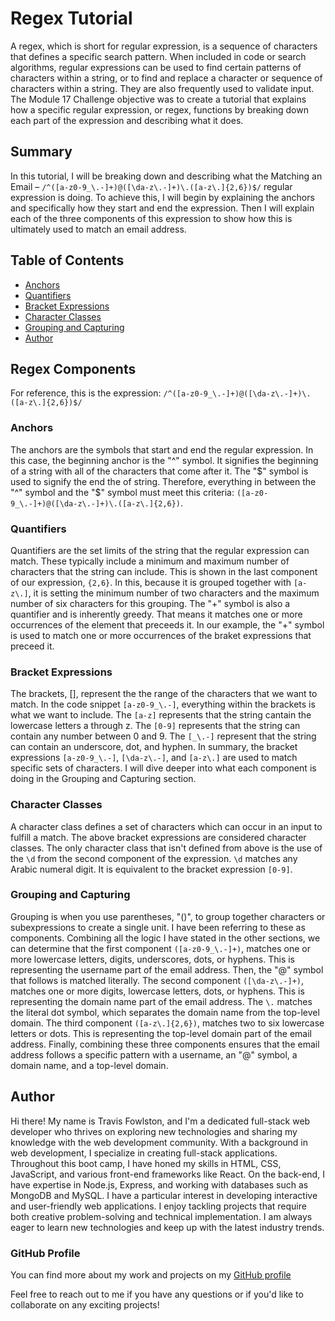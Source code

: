 # Regex Tutorial

A regex, which is short for regular expression, is a sequence of characters that defines a specific search pattern. When included in code or search algorithms, regular expressions can be used to find certain patterns of characters within a string, or to find and replace a character or sequence of characters within a string. They are also frequently used to validate input. The Module 17 Challenge objective was to create a tutorial that explains how a specific regular expression, or regex, functions by breaking down each part of the expression and describing what it does.

## Summary

In this tutorial, I will be breaking down and describing what the Matching an Email – `/^([a-z0-9_\.-]+)@([\da-z\.-]+)\.([a-z\.]{2,6})$/` regular expression is doing. To achieve this, I will begin by explaining the anchors and specifically how they start and end the expression. Then I will explain each of the three components of this expression to show how this is ultimately used to match an email address.

## Table of Contents

- [Anchors](#anchors)
- [Quantifiers](#quantifiers)
- [Bracket Expressions](#bracket-expressions)
- [Character Classes](#character-classes)
- [Grouping and Capturing](#grouping-and-capturing)
- [Author](#author)

## Regex Components

For reference, this is the expression: `/^([a-z0-9_\.-]+)@([\da-z\.-]+)\.([a-z\.]{2,6})$/`

### Anchors

The anchors are the symbols that start and end the regular expression. In this case, the beginning anchor is the "^" symbol. It signifies the beginning of a string with all of the characters that come after it. The "$" symbol is used to signify the end the of string. Therefore, everything in between the "^" symbol and the "$" symbol must meet this criteria: `([a-z0-9_\.-]+)@([\da-z\.-]+)\.([a-z\.]{2,6})`.

### Quantifiers

Quantifiers are the set limits of the string that the regular expression can match. These typically include a minimum and maximum number of characters that the string can include. This is shown in the last component of our expression, `{2,6}`. In this, because it is grouped together with `[a-z\.]`, it is setting the minimum number of two characters and the maximum number of six characters for this grouping. The "+" symbol is also a quantifier and is inherently greedy. That means it matches one or more occurrences of the element that preceeds it. In our example, the "+" symbol is used to match one or more occurrences of the braket expressions that preceed it.

### Bracket Expressions

The brackets, [], represent the the range of the characters that we want to match. In the code snippet `[a-z0-9_\.-]`, everything within the brackets is what we want to include. The `[a-z]` represents that the string cantain the lowercase letters a through z. The `[0-9]` represents that the string can contain any number between 0 and 9. The `[_\.-]` represent that the string can contain an underscore, dot, and hyphen. In summary, the bracket expressions `[a-z0-9_\.-]`, `[\da-z\.-]`, and `[a-z\.]` are used to match specific sets of characters. I will dive deeper into what each component is doing in the Grouping and Capturing section.

### Character Classes

A character class defines a set of characters which can occur in an input to fulfill a match. The above bracket expressions are considered character classes. The only character class that isn't defined from above is the use of the `\d` from the second component of the expression. `\d` matches any Arabic numeral digit. It is equivalent to the bracket expression `[0-9]`.

### Grouping and Capturing

Grouping is when you use parentheses, "()", to group together characters or subexpressions to create a single unit. I have been referring to these as components. Combining all the logic I have stated in the other sections, we can determine that the first component `([a-z0-9_\.-]+)`, matches one or more lowercase letters, digits, underscores, dots, or hyphens. This is representing the username part of the email address. Then, the "@" symbol that follows is matched literally. The second component `([\da-z\.-]+)`, matches one or more digits, lowercase letters, dots, or hyphens. This is representing the domain name part of the email address. The `\.` matches the literal dot symbol, which separates the domain name from the top-level domain. The third component `([a-z\.]{2,6})`, matches two to six lowercase letters or dots. This is representing the top-level domain part of the email address. Finally, combining these three components ensures that the email address follows a specific pattern with a username, an "@" symbol, a domain name, and a top-level domain.

## Author

Hi there! My name is Travis Fowlston, and I'm a dedicated full-stack web developer who thrives on exploring new technologies and sharing my knowledge with the web development community. With a background in web development, I specialize in creating full-stack applications. Throughout this boot camp, I have honed my skills in HTML, CSS, JavaScript, and various front-end frameworks like React. On the back-end, I have expertise in Node.js, Express, and working with databases such as MongoDB and MySQL. I have a particular interest in developing interactive and user-friendly web applications. I enjoy tackling projects that require both creative problem-solving and technical implementation. I am always eager to learn new technologies and keep up with the latest industry trends.

### GitHub Profile

You can find more about my work and projects on my [GitHub profile](https://github.com/travisfowlston)

Feel free to reach out to me if you have any questions or if you'd like to collaborate on any exciting projects!
